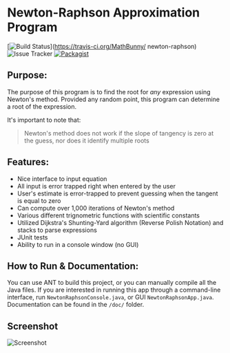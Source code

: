 # Newton-Raphson Approximation Program
[![Build Status](https://travis-ci.org/MathBunny/newton-raphson.svg?branch=master)](https://travis-ci.org/MathBunny/
newton-raphson)
![Issue Tracker](https://img.shields.io/github/issues/MathBunny/newton-raphson.svg)
[![Packagist](https://img.shields.io/packagist/l/doctrine/orm.svg?maxAge=2592000)]()

## Purpose:
The purpose of this program is to find the root for _any_ expression using Newton's method. Provided any random point, this program can determine a root of the expression.

It's important to note that: 
> Newton's method does not work if the slope of tangency is zero at the guess, nor does it identify multiple roots

## Features:
* Nice interface to input equation
* All input is error trapped right when entered by the user
* User's estimate is error-trapped to prevent guessing when the tangent is equal to zero
* Can compute over 1,000 iterations of Newton's method
* Various different trignometric functions with scientific constants
* Utilized Dijkstra's Shunting-Yard algorithm (Reverse Polish Notation) and stacks to parse expressions
* JUnit tests
* Ability to run in a console window (no GUI)

## How to Run & Documentation:
You can use ANT to build this project, or you can manually compile all the Java files. If you are interested in running this app through a command-line interface, run `NewtonRaphsonConsole.java`, or GUI `NewtonRaphsonApp.java`. Documentation can be found in the `/doc/` folder.

## Screenshot
![Screenshot](http://horatiulazu.ca/software/images/NewtonRaphson.png "Screenshot")



